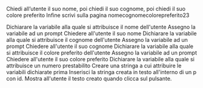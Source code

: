Chiedi all’utente il suo nome,
poi chiedi il suo cognome,
poi chiedi il suo colore preferito
Infine scrivi sulla pagina nomecognomecolorepreferito23

Dichiarare la variabile alla quale si attribuisce il nome dell'utente
Assegno la variabile ad un prompt
Chiedere all'utente il suo nome
Dichiarare la variabile alla quale si attribuisce il cognome dell'utente
Assegno la variabile ad un prompt
Chiedere all'utente il suo cognome
Dichiarare la variabile alla quale si attribuisce il colore preferito dell'utente
Assegno la variabile ad un prompt
Chiedere all'utente il suo colore preferito
Dichiarare la variabile alla quale si attribuisce un numero prestabilito
Creare una stringa a cui attribuire le variabili dichiarate prima
Inserisci la stringa creata in testo all'interno di un p con id.
Mostra all'utente il testo creato  quando clicca sul pulsante.